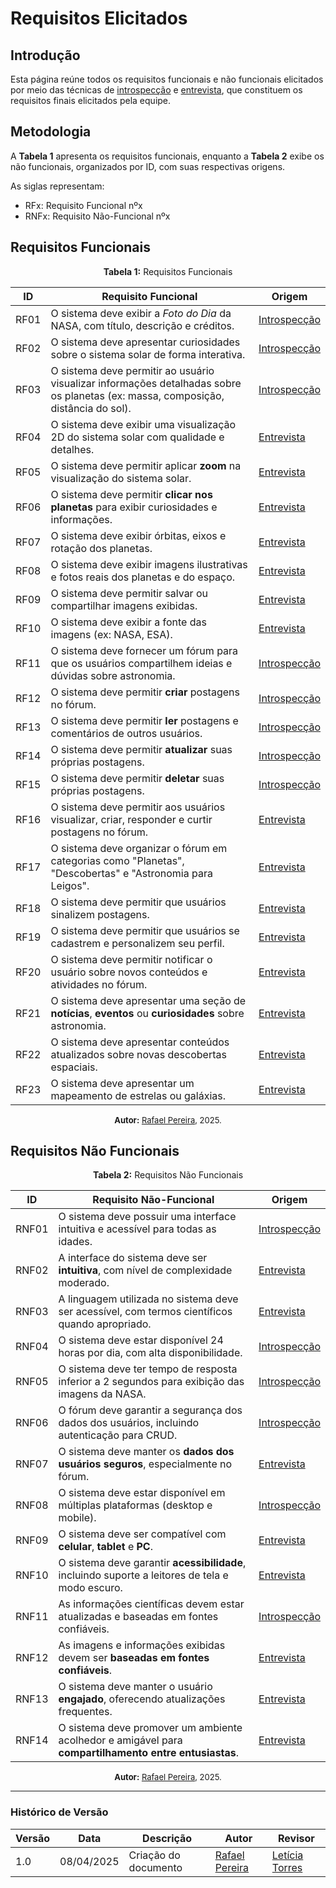 <a id="artefato"></a>

# Requisitos Elicitados

## Introdução

Esta página reúne todos os requisitos funcionais e não funcionais elicitados por meio das técnicas de [introspecção](/Base/Elicitacao/1.6.1Introspeccao.md) e [entrevista](/Base/Elicitacao/1.6.2Entrevista.md), que constituem os requisitos finais elicitados pela equipe.

## Metodologia

A **Tabela 1** apresenta os requisitos funcionais, enquanto a **Tabela 2** exibe os não funcionais, organizados por ID, com suas respectivas origens.

As siglas representam:

- RFx: Requisito Funcional nºx
- RNFx: Requisito Não-Funcional nºx

## Requisitos Funcionais

<p style="text-align: center"><b>Tabela 1:</b> Requisitos Funcionais</p>

| ID    | Requisito Funcional                                                                 | Origem        |
|-------|--------------------------------------------------------------------------------------|---------------|
| RF01  | O sistema deve exibir a *Foto do Dia* da NASA, com título, descrição e créditos.    | [Introspecção](/Base/Elicitacao/1.6.1Introspeccao.md)  |
| RF02  | O sistema deve apresentar curiosidades sobre o sistema solar de forma interativa.   | [Introspecção](/Base/Elicitacao/1.6.1Introspeccao.md)  |
| RF03  | O sistema deve permitir ao usuário visualizar informações detalhadas sobre os planetas (ex: massa, composição, distância do sol). | [Introspecção](/Base/Elicitacao/1.6.1Introspeccao.md)  |
| RF04  | O sistema deve exibir uma visualização 2D do sistema solar com qualidade e detalhes. | [Entrevista](/Base/Elicitacao/1.6.2Entrevista.md)    |
| RF05  | O sistema deve permitir aplicar **zoom** na visualização do sistema solar.           | [Entrevista](/Base/Elicitacao/1.6.2Entrevista.md)    |
| RF06  | O sistema deve permitir **clicar nos planetas** para exibir curiosidades e informações. | [Entrevista](/Base/Elicitacao/1.6.2Entrevista.md) |
| RF07  | O sistema deve exibir órbitas, eixos e rotação dos planetas.                         | [Entrevista](/Base/Elicitacao/1.6.2Entrevista.md)    |
| RF08  | O sistema deve exibir imagens ilustrativas e fotos reais dos planetas e do espaço.   | [Entrevista](/Base/Elicitacao/1.6.2Entrevista.md)    |
| RF09  | O sistema deve permitir salvar ou compartilhar imagens exibidas.                     | [Entrevista](/Base/Elicitacao/1.6.2Entrevista.md)    |
| RF10  | O sistema deve exibir a fonte das imagens (ex: NASA, ESA).                           | [Entrevista](/Base/Elicitacao/1.6.2Entrevista.md)    |
| RF11  | O sistema deve fornecer um fórum para que os usuários compartilhem ideias e dúvidas sobre astronomia. | [Introspecção](/Base/Elicitacao/1.6.1Introspeccao.md) |
| RF12  | O sistema deve permitir **criar** postagens no fórum.                                | [Introspecção](/Base/Elicitacao/1.6.1Introspeccao.md)  |
| RF13  | O sistema deve permitir **ler** postagens e comentários de outros usuários.          | [Introspecção](/Base/Elicitacao/1.6.1Introspeccao.md)  |
| RF14  | O sistema deve permitir **atualizar** suas próprias postagens.                       | [Introspecção](/Base/Elicitacao/1.6.1Introspeccao.md)  |
| RF15  | O sistema deve permitir **deletar** suas próprias postagens.                         | [Introspecção](/Base/Elicitacao/1.6.1Introspeccao.md)  |
| RF16  | O sistema deve permitir aos usuários visualizar, criar, responder e curtir postagens no fórum. | [Entrevista](/Base/Elicitacao/1.6.2Entrevista.md) |
| RF17  | O sistema deve organizar o fórum em categorias como "Planetas", "Descobertas" e "Astronomia para Leigos". | [Entrevista](/Base/Elicitacao/1.6.2Entrevista.md) |
| RF18  | O sistema deve permitir que usuários sinalizem postagens.                            | [Entrevista](/Base/Elicitacao/1.6.2Entrevista.md)    |
| RF19  | O sistema deve permitir que usuários se cadastrem e personalizem seu perfil.         | [Entrevista](/Base/Elicitacao/1.6.2Entrevista.md)    |
| RF20  | O sistema deve permitir notificar o usuário sobre novos conteúdos e atividades no fórum. | [Entrevista](/Base/Elicitacao/1.6.2Entrevista.md) |
| RF21  | O sistema deve apresentar uma seção de **notícias**, **eventos** ou **curiosidades** sobre astronomia. | [Entrevista](/Base/Elicitacao/1.6.2Entrevista.md) |
| RF22  | O sistema deve apresentar conteúdos atualizados sobre novas descobertas espaciais.   | [Entrevista](/Base/Elicitacao/1.6.2Entrevista.md)    |
| RF23  | O sistema deve apresentar um mapeamento de estrelas ou galáxias.                     | [Entrevista](/Base/Elicitacao/1.6.2Entrevista.md)    |

<font size="2"><p style="text-align: center"><b>Autor:</b> [Rafael Pereira](https://github.com/rafgpereira), 2025. </p></font>


## Requisitos Não Funcionais

<p style="text-align: center"><b>Tabela 2:</b> Requisitos Não Funcionais</p>

| ID     | Requisito Não-Funcional                                                             | Origem        |
|--------|--------------------------------------------------------------------------------------|---------------|
| RNF01  | O sistema deve possuir uma interface intuitiva e acessível para todas as idades.    | [Introspecção](/Base/Elicitacao/1.6.1Introspeccao.md)  |
| RNF02  | A interface do sistema deve ser **intuitiva**, com nível de complexidade moderado.  | [Entrevista](/Base/Elicitacao/1.6.2Entrevista.md)    |
| RNF03  | A linguagem utilizada no sistema deve ser acessível, com termos científicos quando apropriado. | [Entrevista](/Base/Elicitacao/1.6.2Entrevista.md) |
| RNF04  | O sistema deve estar disponível 24 horas por dia, com alta disponibilidade.          | [Introspecção](/Base/Elicitacao/1.6.1Introspeccao.md)  |
| RNF05  | O sistema deve ter tempo de resposta inferior a 2 segundos para exibição das imagens da NASA. | [Introspecção](/Base/Elicitacao/1.6.1Introspeccao.md) |
| RNF06  | O fórum deve garantir a segurança dos dados dos usuários, incluindo autenticação para CRUD. | [Introspecção](/Base/Elicitacao/1.6.1Introspeccao.md) |
| RNF07  | O sistema deve manter os **dados dos usuários seguros**, especialmente no fórum.     | [Entrevista](/Base/Elicitacao/1.6.2Entrevista.md)    |
| RNF08  | O sistema deve estar disponível em múltiplas plataformas (desktop e mobile).         | [Introspecção](/Base/Elicitacao/1.6.1Introspeccao.md)  |
| RNF09  | O sistema deve ser compatível com **celular**, **tablet** e **PC**.                  | [Entrevista](/Base/Elicitacao/1.6.2Entrevista.md)    |
| RNF10  | O sistema deve garantir **acessibilidade**, incluindo suporte a leitores de tela e modo escuro. | [Entrevista](/Base/Elicitacao/1.6.2Entrevista.md) |
| RNF11  | As informações científicas devem estar atualizadas e baseadas em fontes confiáveis. | [Introspecção](/Base/Elicitacao/1.6.1Introspeccao.md)  |
| RNF12  | As imagens e informações exibidas devem ser **baseadas em fontes confiáveis**.       | [Entrevista](/Base/Elicitacao/1.6.2Entrevista.md)    |
| RNF13  | O sistema deve manter o usuário **engajado**, oferecendo atualizações frequentes.    | [Entrevista](/Base/Elicitacao/1.6.2Entrevista.md)    |
| RNF14  | O sistema deve promover um ambiente acolhedor e amigável para **compartilhamento entre entusiastas**. | [Entrevista](/Base/Elicitacao/1.6.2Entrevista.md) |


<font size="2"><p style="text-align: center"><b>Autor:</b> [Rafael Pereira](https://github.com/rafgpereira), 2025. </p></font>


---

### Histórico de Versão

| Versão | Data       | Descrição                                      | Autor               | Revisor            |
|--------|------------|------------------------------------------------|---------------------|--------------------|
| 1.0 | 08/04/2025 | Criação do documento | [Rafael Pereira](https://github.com/rafgpereira)  | [Letícia Torres](https://github.com/leticiatmartins) |